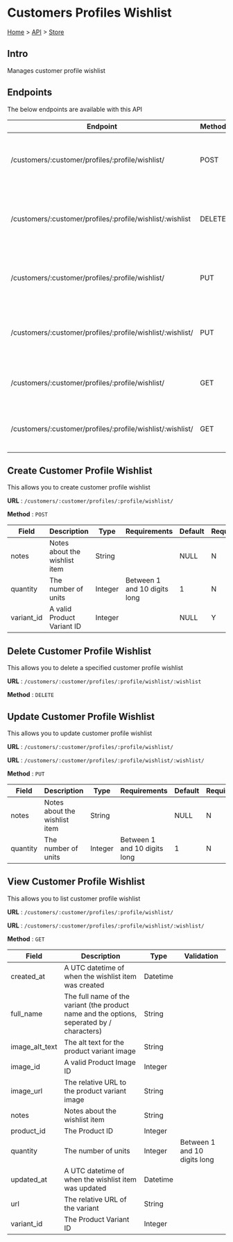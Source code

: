 # Customers Profiles Wishlist
[Home](../../index.md) > [API](../index.md) > [Store](index.md)
## Intro
Manages customer profile wishlist
## Endpoints
The below endpoints are available with this API

| Endpoint | Method | Description | |
| --- | --- | --- | --- |
| /customers/:customer/profiles/:profile/wishlist/ | POST | This allows you to create customer profile wishlist | [Details](#create-customer-profile-wishlist) |
| /customers/:customer/profiles/:profile/wishlist/:wishlist | DELETE | This allows you to delete a specified customer profile wishlist | [Details](#delete-customer-profile-wishlist) |
| /customers/:customer/profiles/:profile/wishlist/ | PUT | This allows you to update customer profile wishlist | [Details](#update-customer-profile-wishlist) |
| /customers/:customer/profiles/:profile/wishlist/:wishlist/ | PUT | This allows you to update customer profile wishlist | [Details](#update-customer-profile-wishlist) |
| /customers/:customer/profiles/:profile/wishlist/ | GET | This allows you to list customer profile wishlist | [Details](#view-customer-profile-wishlist) |
| /customers/:customer/profiles/:profile/wishlist/:wishlist/ | GET | This allows you to list customer profile wishlist | [Details](#view-customer-profile-wishlist) |

## Create Customer Profile Wishlist
This allows you to create customer profile wishlist

**URL** : `/customers/:customer/profiles/:profile/wishlist/`

**Method** : `POST`

| Field | Description | Type | Requirements | Default | Required? | Conditional? |
| --- | --- | --- | --- | --- | --- | --- |
| notes | Notes about the wishlist item | String |  | NULL | N | N |
| quantity | The number of units | Integer | Between 1 and 10 digits long | 1 | N | N |
| variant_id | A valid Product Variant ID | Integer |  | NULL | Y | N |

## Delete Customer Profile Wishlist
This allows you to delete a specified customer profile wishlist

**URL** : `/customers/:customer/profiles/:profile/wishlist/:wishlist`

**Method** : `DELETE`

## Update Customer Profile Wishlist
This allows you to update customer profile wishlist

**URL** : `/customers/:customer/profiles/:profile/wishlist/`

**URL** : `/customers/:customer/profiles/:profile/wishlist/:wishlist/`

**Method** : `PUT`

| Field | Description | Type | Requirements | Default | Required? | Conditional? |
| --- | --- | --- | --- | --- | --- | --- |
| notes | Notes about the wishlist item | String |  | NULL | N | N |
| quantity | The number of units | Integer | Between 1 and 10 digits long | 1 | N | N |

## View Customer Profile Wishlist
This allows you to list customer profile wishlist

**URL** : `/customers/:customer/profiles/:profile/wishlist/`

**URL** : `/customers/:customer/profiles/:profile/wishlist/:wishlist/`

**Method** : `GET`

| Field | Description | Type | Validation |
| --- | --- | --- | --- |
| created_at | A UTC datetime of when the wishlist item was created | Datetime |  |
| full_name | The full name of the variant (the product name and the options, seperated by / characters) | String |  |
| image_alt_text | The alt text for the product variant image | String |  |
| image_id | A valid Product Image ID | Integer |  |
| image_url | The relative URL to the product variant image | String |  |
| notes | Notes about the wishlist item | String |  |
| product_id | The Product ID | Integer |  |
| quantity | The number of units | Integer | Between 1 and 10 digits long |
| updated_at | A UTC datetime of when the wishlist item was updated | Datetime |  |
| url | The relative URL of the variant | String |  |
| variant_id | The Product Variant ID | Integer |  |
